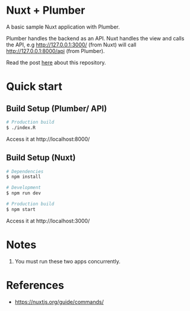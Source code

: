Nuxt + Plumber
===========

A basic sample Nuxt application with Plumber.

Plumber handles the backend as an API. Nuxt handles the view and calls the API, e.g http://127.0.0.1:3000/ (from Nuxt) will call http://127.0.0.1:8000/api (from Plumber).

Read the post [here](https://www.codementor.io/lautiamkok/creating-a-r-web-application-with-nuxt-and-plumber-dnsjkq4wq) about this repository.

Quick start
=============

## Build Setup (Plumber/ API)

``` bash
# Production build
$ ./index.R
```

Access it at http://localhost:8000/

## Build Setup (Nuxt)

``` bash
# Dependencies
$ npm install

# Development
$ npm run dev

# Production build
$ npm start
```

Access it at http://localhost:3000/

Notes
=============

1. You must run these two apps concurrently.

References
=============

* https://nuxtjs.org/guide/commands/

